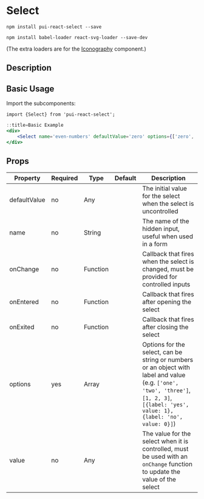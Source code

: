 # Select

`npm install pui-react-select --save`

`npm install babel-loader react-svg-loader --save-dev`

(The extra loaders are for the [Iconography](/react_base_iconography.html) component.)

## Description

## Basic Usage

Import the subcomponents:

```
import {Select} from 'pui-react-select';
```

```jsx
::title=Basic Example
<div>
    <Select name='even-numbers' defaultValue='zero' options={['zero', 'two', 'four', 'six', 'eight']}/>
</div>
```

## Props

Property | Required | Type | Default | Description
---------|----------|------|---------|------------
defaultValue | no  | Any      | | The initial value for the select when the select is uncontrolled
name         | no  | String   | | The name of the hidden input, useful when used in a form
onChange     | no  | Function | | Callback that fires when the select is changed, must be provided for controlled inputs
onEntered    | no  | Function | | Callback that fires after opening the select
onExited     | no  | Function | | Callback that fires after closing the select
options      | yes | Array    | | Options for the select, can be string or numbers or an object with label and value (e.g. `['one', 'two', 'three']`, `[1, 2, 3]`, `[{label: 'yes', value: 1}, {label: 'no', value: 0}]`)
value        | no  | Any      | | The value for the select when it is controlled, must be used with an `onChange` function to update the value of the select
